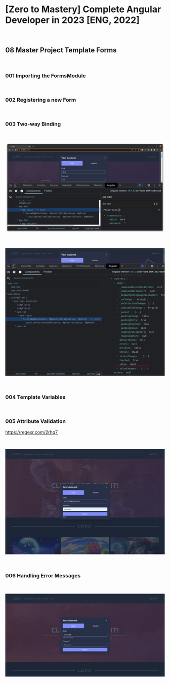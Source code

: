 # [Zero to Mastery] Complete Angular Developer in 2023 [ENG, 2022]

<br/>

## 08 Master Project Template Forms

<br/>

### 001 Importing the FormsModule

<br/>

### 002 Registering a new Form

<br/>

### 003 Two-way Binding

<br/>

![Application](/img/pic-m08-p01.png?raw=true)

<br/>

![Application](/img/pic-m08-p02.png?raw=true)

<br/>

### 004 Template Variables

<br/>

### 005 Attribute Validation

https://regexr.com/2rhq7

<br/>

![Application](/img/pic-m08-p03.png?raw=true)

<br/>

### 006 Handling Error Messages

<br/>

![Application](/img/pic-m08-p04.png?raw=true)
